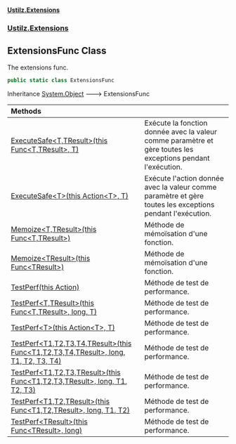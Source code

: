 #### [Ustilz.Extensions](index.md 'index')
### [Ustilz.Extensions](Ustilz.Extensions.md 'Ustilz.Extensions')

## ExtensionsFunc Class

The extensions func.

```csharp
public static class ExtensionsFunc
```

Inheritance [System.Object](https://docs.microsoft.com/en-us/dotnet/api/System.Object 'System.Object') &#129106; ExtensionsFunc

| Methods | |
| :--- | :--- |
| [ExecuteSafe&lt;T,TResult&gt;(this Func&lt;T,TResult&gt;, T)](Ustilz.Extensions.ExtensionsFunc.ExecuteSafe_T,TResult_(thisSystem.Func_T,TResult_,T).md 'Ustilz.Extensions.ExtensionsFunc.ExecuteSafe<T,TResult>(this System.Func<T,TResult>, T)') | Exécute la fonction donnée avec la valeur comme paramètre et gère toutes les exceptions pendant l'exécution. |
| [ExecuteSafe&lt;T&gt;(this Action&lt;T&gt;, T)](Ustilz.Extensions.ExtensionsFunc.ExecuteSafe_T_(thisSystem.Action_T_,T).md 'Ustilz.Extensions.ExtensionsFunc.ExecuteSafe<T>(this System.Action<T>, T)') | Exécute l'action donnée avec la valeur comme paramètre et gère toutes les exceptions pendant l'exécution. |
| [Memoize&lt;T,TResult&gt;(this Func&lt;T,TResult&gt;)](Ustilz.Extensions.ExtensionsFunc.Memoize_T,TResult_(thisSystem.Func_T,TResult_).md 'Ustilz.Extensions.ExtensionsFunc.Memoize<T,TResult>(this System.Func<T,TResult>)') | Méthode de mémoïsation d'une fonction. |
| [Memoize&lt;TResult&gt;(this Func&lt;TResult&gt;)](Ustilz.Extensions.ExtensionsFunc.Memoize_TResult_(thisSystem.Func_TResult_).md 'Ustilz.Extensions.ExtensionsFunc.Memoize<TResult>(this System.Func<TResult>)') | Méthode de mémoïsation d'une fonction. |
| [TestPerf(this Action)](Ustilz.Extensions.ExtensionsFunc.TestPerf(thisSystem.Action).md 'Ustilz.Extensions.ExtensionsFunc.TestPerf(this System.Action)') | Méthode de test de performance. |
| [TestPerf&lt;T,TResult&gt;(this Func&lt;T,TResult&gt;, long, T)](Ustilz.Extensions.ExtensionsFunc.TestPerf_T,TResult_(thisSystem.Func_T,TResult_,long,T).md 'Ustilz.Extensions.ExtensionsFunc.TestPerf<T,TResult>(this System.Func<T,TResult>, long, T)') | Méthode de test de performance. |
| [TestPerf&lt;T&gt;(this Action&lt;T&gt;, T)](Ustilz.Extensions.ExtensionsFunc.TestPerf_T_(thisSystem.Action_T_,T).md 'Ustilz.Extensions.ExtensionsFunc.TestPerf<T>(this System.Action<T>, T)') | Méthode de test de performance. |
| [TestPerf&lt;T1,T2,T3,T4,TResult&gt;(this Func&lt;T1,T2,T3,T4,TResult&gt;, long, T1, T2, T3, T4)](Ustilz.Extensions.ExtensionsFunc.TestPerf_T1,T2,T3,T4,TResult_(thisSystem.Func_T1,T2,T3,T4,TResult_,long,T1,T2,T3,T4).md 'Ustilz.Extensions.ExtensionsFunc.TestPerf<T1,T2,T3,T4,TResult>(this System.Func<T1,T2,T3,T4,TResult>, long, T1, T2, T3, T4)') | Méthode de test de performance. |
| [TestPerf&lt;T1,T2,T3,TResult&gt;(this Func&lt;T1,T2,T3,TResult&gt;, long, T1, T2, T3)](Ustilz.Extensions.ExtensionsFunc.TestPerf_T1,T2,T3,TResult_(thisSystem.Func_T1,T2,T3,TResult_,long,T1,T2,T3).md 'Ustilz.Extensions.ExtensionsFunc.TestPerf<T1,T2,T3,TResult>(this System.Func<T1,T2,T3,TResult>, long, T1, T2, T3)') | Méthode de test de performance. |
| [TestPerf&lt;T1,T2,TResult&gt;(this Func&lt;T1,T2,TResult&gt;, long, T1, T2)](Ustilz.Extensions.ExtensionsFunc.TestPerf_T1,T2,TResult_(thisSystem.Func_T1,T2,TResult_,long,T1,T2).md 'Ustilz.Extensions.ExtensionsFunc.TestPerf<T1,T2,TResult>(this System.Func<T1,T2,TResult>, long, T1, T2)') | Méthode de test de performance. |
| [TestPerf&lt;TResult&gt;(this Func&lt;TResult&gt;, long)](Ustilz.Extensions.ExtensionsFunc.TestPerf_TResult_(thisSystem.Func_TResult_,long).md 'Ustilz.Extensions.ExtensionsFunc.TestPerf<TResult>(this System.Func<TResult>, long)') | Méthode de test de performance. |
